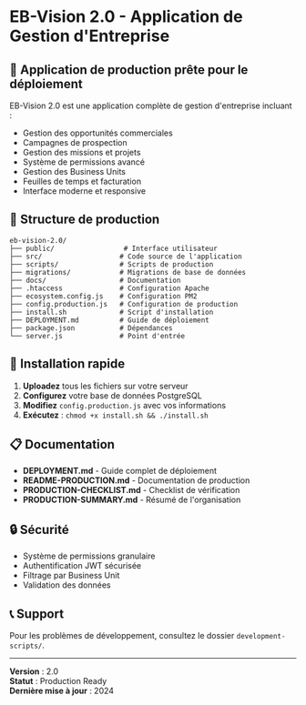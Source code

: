 # EB-Vision 2.0 - Application de Gestion d'Entreprise

## 🚀 Application de production prête pour le déploiement

EB-Vision 2.0 est une application complète de gestion d'entreprise incluant :
- Gestion des opportunités commerciales
- Campagnes de prospection
- Gestion des missions et projets
- Système de permissions avancé
- Gestion des Business Units
- Feuilles de temps et facturation
- Interface moderne et responsive

## 📁 Structure de production

```
eb-vision-2.0/
├── public/                 # Interface utilisateur
├── src/                   # Code source de l'application
├── scripts/               # Scripts de production
├── migrations/            # Migrations de base de données
├── docs/                  # Documentation
├── .htaccess              # Configuration Apache
├── ecosystem.config.js    # Configuration PM2
├── config.production.js   # Configuration de production
├── install.sh             # Script d'installation
├── DEPLOYMENT.md          # Guide de déploiement
├── package.json           # Dépendances
└── server.js              # Point d'entrée
```

## 🔧 Installation rapide

1. **Uploadez** tous les fichiers sur votre serveur
2. **Configurez** votre base de données PostgreSQL
3. **Modifiez** `config.production.js` avec vos informations
4. **Exécutez** : `chmod +x install.sh && ./install.sh`

## 📋 Documentation

- **DEPLOYMENT.md** - Guide complet de déploiement
- **README-PRODUCTION.md** - Documentation de production
- **PRODUCTION-CHECKLIST.md** - Checklist de vérification
- **PRODUCTION-SUMMARY.md** - Résumé de l'organisation

## 🔒 Sécurité

- Système de permissions granulaire
- Authentification JWT sécurisée
- Filtrage par Business Unit
- Validation des données

## 📞 Support

Pour les problèmes de développement, consultez le dossier `development-scripts/`.

---

**Version** : 2.0  
**Statut** : Production Ready  
**Dernière mise à jour** : 2024
